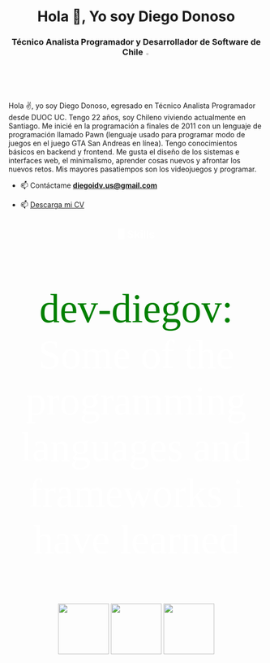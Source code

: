<h1 align="center">Hola 👋, Yo soy Diego Donoso</h1>
<h3 align="center">Técnico Analista Programador y Desarrollador de Software de Chile <img src = "https://images.emojiterra.com/google/noto-emoji/unicode-13.1/128px/1f1e8-1f1f1.png" style="width: 2% "></img></h3>
<p>Hola ✌, yo soy Diego Donoso, egresado en Técnico Analista Programador desde DUOC UC. Tengo 22 años, soy Chileno viviendo actualmente en Santiago. Me inicié en la programación a finales de 2011 con un lenguaje de programación llamado Pawn (lenguaje usado para programar modo de juegos en el juego GTA San Andreas en línea). Tengo conocimientos básicos en backend y frontend. Me gusta el diseño de los sistemas e interfaces web, el minimalismo, aprender cosas nuevos y afrontar los nuevos retos. Mis mayores pasatiempos son los videojuegos y programar.</p>

- 📫 Contáctame **diegoidv.us@gmail.com**

- 📫 <a href = "https://drive.google.com/file/d/1nT7xbYLX-_LazZbeMYi0xsQFfPMLyDWf/view?usp=sharing">Descarga mi CV</a>

<h2 align="center" style="color: white;">🖥️ Skills</h2>
<p align="center" style="color: white;
                  font-family: Source Code Pro;
padding-left: px;
font-size: 2vmax;"><span style="color: green;">dev-diegov: </span>Some of the programming languages ​​and frameworks i have learned</p>
    <div align="center">
      <img src="https://logos-world.net/wp-content/uploads/2021/10/Python-Symbol.png" height="100">
      <img src="https://www.opengis.ch/wp-content/uploads/2020/04/django-python-logo.png" height="100">
      <img src="https://blog.electroica.com/content/images/size/w1200/wordpress/2020/10/Fastapi.jpg" height="100">
    </div>
